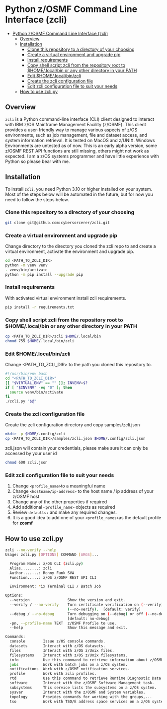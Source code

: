 # Python z/OSMF Command Line Interface (zcli)

- [Python z/OSMF Command Line Interface (zcli)](#python-zosmf-command-line-interface-zcli)
  - [Overview](#overview)
  - [Installation](#installation)
    - [Clone this repository to a directory of your choosing](#clone-this-repository-to-a-directory-of-your-choosing)
    - [Create a virtual environment and upgrade pip](#create-a-virtual-environment-and-upgrade-pip)
    - [Install requirements](#install-requirements)
    - [Copy shell script zcli from the repository root to $HOME/.local/bin or any other directory in your PATH](#copy-shell-script-zcli-from-the-repository-root-to-homelocalbin-or-any-other-directory-in-your-path)
    - [Edit $HOME/.local/bin/zcli](#edit-homelocalbinzcli)
    - [Create the zcli configuration file](#create-the-zcli-configuration-file)
    - [Edit zcli configuration file to suit your needs](#edit-zcli-configuration-file-to-suit-your-needs)
  - [How to use zcli.py](#how-to-use-zclipy)

## Overview

`zcli` is a Python command-line interface (CLI) client designed to interact with IBM z/OS Mainframe Management Facility (z/OSMF). This client provides a user-friendly way to manage various aspects of z/OS environments, such as job management, file and dataset access, and system information retrieval. It is tested on MacOS and z/UNIX. Windows Environments are untested as of now. This is an early alpha version, some z/OSMF REST API functions are still missing, others might not work as expected. I am a z/OS systems programmer and have little experience with Python so please bear with me.

## Installation

To install `zcli`, you need Python 3.10 or higher installed on your system. Most of the steps below will be automated in the future, but for now you need to follow the steps below.

### Clone this repository to a directory of your choosing
  
```bash
git clone git@github.com:cybersorcerer/zcli.git
```

### Create a virtual environment and upgrade pip

Change directory to the directory you cloned the zcli repo to and create a virtual environment, activate the environment and upgrade pip.
  
```bash
cd <PATH_TO_ZCLI_DIR>
python -m venv venv
. venv/bin/activate
python -m pip install --upgrade pip
```

### Install requirements

With activated virtual environment install zcli requirements.

```bash
pip install -r requirements.txt
```

### Copy shell script zcli from the repository root to $HOME/.local/bin or any other directory in your PATH

```bash
cp <PATH_TO_ZCLI_DIR>/zcli $HOME/.local/bin
chmod 755 $HOME/.local/bin/zcli
```

### Edit $HOME/.local/bin/zcli

Change <PATH_TO_ZCLI_DIR> to the path you cloned this repository to.

```bash
#!/usr/bin/env bash
cd "<PATH_TO_ZCLI_DIR>"
[[ "$VIRTUAL_ENV" == "" ]]; INVENV=$?
if [ "$INVENV" -eq "0" ]; then
  source venv/bin/activate
fi
./zcli.py "$@"
```

### Create the zcli configuration file

Create the zcli configuration directory and copy samples/zcli.json

```bash
mkdir -p $HOME/.config/zcli
cp <PATH_TO_ZCLI_DIR>/samples/zcli.json $HOME/.config/zcli.json
```

zcli.json will contain your credentials, please make sure it can only be accessed by your user id

```bash
chmod 600 zcli.json
```

### Edit zcli configuration file to suit your needs

1. Change ```<profile_name>```to a meaningful name
2. Change ```<hostname/ip-address>``` to the host name / ip address of your z/OSMF host
3. Change any of the other properties if required
4. Add additional ```<profile_name>``` objects as required
5. Review ```defaults:``` and make any required changes.
6. It is a good idea to add one of your ```<profile_names>```as the default profile for **zosmf**

## How to use zcli.py

```bash
zcli --no-verify --help
Usage: zcli.py [OPTIONS] COMMAND [ARGS]...

  Program Name.: z/OS CLI (zcli.py)
  Alias........: zcli
  Author.......: Ronny Funk SVA
  Function.....: z/OS z/OSMF REST API CLI

  Environment: *ix Terminal CLI / Batch Job

Options:
  --version                 Show the version and exit.
  --verify / --no-verify    Turn certificate verification on (--verify) or off
                            (--no-verify).  [default: verify]
  --debug / --no-debug      Turn debugging on (--debug) or off (--no-debug).
                            [default: no-debug]
  -pn, --profile-name TEXT  z/OSMF Profile to use.
  --help                    Show this message and exit.

Commands:
  console        Issue z/OS console commands.
  datasets       Interact with z/OS datasets.
  files          Interact with z/OS z/Unix files.
  filesystems    Interact with z/OS z/Unix filesystems.
  info           Use this commmand to retrieve information about z/OSMF.
  jobs           Work with batch jobs on a z/OS system.
  notifications  Work with z/OSMF notification services.
  profile        Work with zcli profiles.
  rtd            Use this commmand to retrieve Runtime Diagnostic Data...
  software       Interact with the z/OSMF Software Management task.
  subsystems     This service lists the subsystems on a z/OS system.
  sysvar         Interact with the z/OSMF and System variables.
  topology       Provides commands for working with the groups,...
  tso            Work with TSO/E address space services on a z/OS system.
```
